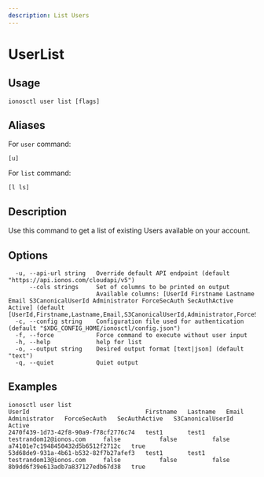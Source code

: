 ```yaml
---
description: List Users
---
```


# UserList

## Usage

```text
ionosctl user list [flags]
```

## Aliases

For `user` command:
```text
[u]
```

For `list` command:
```text
[l ls]
```

## Description

Use this command to get a list of existing Users available on your account.

## Options

```text
  -u, --api-url string   Override default API endpoint (default "https://api.ionos.com/cloudapi/v5")
      --cols strings     Set of columns to be printed on output 
                         Available columns: [UserId Firstname Lastname Email S3CanonicalUserId Administrator ForceSecAuth SecAuthActive Active] (default [UserId,Firstname,Lastname,Email,S3CanonicalUserId,Administrator,ForceSecAuth,SecAuthActive,Active])
  -c, --config string    Configuration file used for authentication (default "$XDG_CONFIG_HOME/ionosctl/config.json")
  -f, --force            Force command to execute without user input
  -h, --help             help for list
  -o, --output string    Desired output format [text|json] (default "text")
  -q, --quiet            Quiet output
```

## Examples

```text
ionosctl user list 
UserId                                 Firstname   Lastname   Email                      Administrator   ForceSecAuth   SecAuthActive   S3CanonicalUserId                  Active
2470f439-1d73-42f8-90a9-f78cf2776c74   test1       test1      testrandom12@ionos.com     false           false          false           a74101e7c1948450432d5b6512f2712c   true
53d68de9-931a-4b61-b532-82f7b27afef3   test1       test1      testrandom13@ionos.com     false           false          false           8b9dd6f39e613adb7a837127edb67d38   true
```


